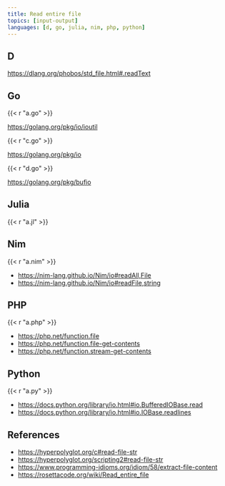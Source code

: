 ```yaml
---
title: Read entire file
topics: [input-output]
languages: [d, go, julia, nim, php, python]
---
```


## D

<https://dlang.org/phobos/std_file.html#.readText>

## Go

{{< r "a.go" >}}

<https://golang.org/pkg/io/ioutil>

{{< r "c.go" >}}

<https://golang.org/pkg/io>

{{< r "d.go" >}}

<https://golang.org/pkg/bufio>

## Julia

{{< r "a.jl" >}}

## Nim

{{< r "a.nim" >}}

- <https://nim-lang.github.io/Nim/io#readAll,File>
- <https://nim-lang.github.io/Nim/io#readFile,string>

## PHP

{{< r "a.php" >}}

- <https://php.net/function.file>
- <https://php.net/function.file-get-contents>
- <https://php.net/function.stream-get-contents>

## Python

{{< r "a.py" >}}

- <https://docs.python.org/library/io.html#io.BufferedIOBase.read>
- <https://docs.python.org/library/io.html#io.IOBase.readlines>

## References

- <https://hyperpolyglot.org/c#read-file-str>
- <https://hyperpolyglot.org/scripting2#read-file-str>
- <https://www.programming-idioms.org/idiom/58/extract-file-content>
- <https://rosettacode.org/wiki/Read_entire_file>
